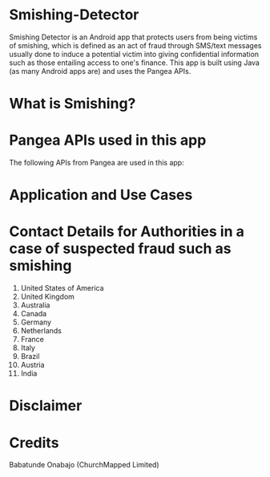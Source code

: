# Smishing-Detector
Smishing Detector is an Android app that protects users from being victims of smishing, which is defined as an act of fraud through SMS/text messages usually done to induce a potential victim into giving confidential information such as those entailing access to one's finance. This app is built using Java (as many Android apps are) and uses the Pangea APIs.

# What is Smishing?

# Pangea APIs used in this app
The following APIs from Pangea are used in this app:

# Application and Use Cases

# Contact Details for Authorities in a case of suspected fraud such as smishing
1. United States of America
2. United Kingdom
3. Australia
4. Canada
5. Germany
6. Netherlands
7. France
8. Italy
9. Brazil
10. Austria
11. India

# Disclaimer

# Credits
Babatunde Onabajo (ChurchMapped Limited)
